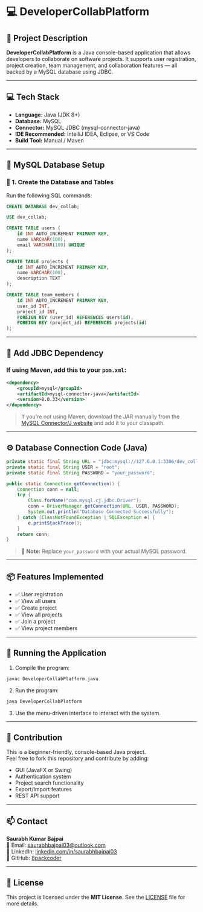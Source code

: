 # 💻 DeveloperCollabPlatform

## 📌 Project Description

**DeveloperCollabPlatform** is a Java console-based application that allows developers to collaborate on software projects. It supports user registration, project creation, team management, and collaboration features — all backed by a MySQL database using JDBC.

---

## 💻 Tech Stack

- **Language:** Java (JDK 8+)
- **Database:** MySQL
- **Connector:** MySQL JDBC (mysql-connector-java)
- **IDE Recommended:** IntelliJ IDEA, Eclipse, or VS Code
- **Build Tool:** Manual / Maven

---

## 🧩 MySQL Database Setup

### 📁 1. Create the Database and Tables

Run the following SQL commands:

```sql
CREATE DATABASE dev_collab;

USE dev_collab;

CREATE TABLE users (
    id INT AUTO_INCREMENT PRIMARY KEY,
    name VARCHAR(100),
    email VARCHAR(100) UNIQUE
);

CREATE TABLE projects (
    id INT AUTO_INCREMENT PRIMARY KEY,
    name VARCHAR(100),
    description TEXT
);

CREATE TABLE team_members (
    id INT AUTO_INCREMENT PRIMARY KEY,
    user_id INT,
    project_id INT,
    FOREIGN KEY (user_id) REFERENCES users(id),
    FOREIGN KEY (project_id) REFERENCES projects(id)
);
```

---

## 🔌 Add JDBC Dependency

### If using **Maven**, add this to your `pom.xml`:

```xml
<dependency>
    <groupId>mysql</groupId>
    <artifactId>mysql-connector-java</artifactId>
    <version>8.0.33</version>
</dependency>
```

> If you're not using Maven, download the JAR manually from the [MySQL Connector/J website](https://dev.mysql.com/downloads/connector/j/) and add it to your classpath.

---

## ⚙️ Database Connection Code (Java)

```java
private static final String URL = "jdbc:mysql://127.0.0.1:3306/dev_collab?useSSL=false&allowPublicKeyRetrieval=true";
private static final String USER = "root";
private static final String PASSWORD = "your_password";

public static Connection getConnection() {
    Connection conn = null;
    try {
        Class.forName("com.mysql.cj.jdbc.Driver");
        conn = DriverManager.getConnection(URL, USER, PASSWORD);
        System.out.println("Database Connected Successfully");
    } catch (ClassNotFoundException | SQLException e) {
        e.printStackTrace();
    }
    return conn;
}
```

> 📝 **Note:** Replace `your_password` with your actual MySQL password.

---

## 📦 Features Implemented

- ✅ User registration  
- ✅ View all users  
- ✅ Create project  
- ✅ View all projects  
- ✅ Join a project  
- ✅ View project members  

---

## 🏁 Running the Application

1. Compile the program:

```bash
javac DeveloperCollabPlatform.java
```

2. Run the program:

```bash
java DeveloperCollabPlatform
```

3. Use the menu-driven interface to interact with the system.

---

## 📎 Contribution

This is a beginner-friendly, console-based Java project.  
Feel free to fork this repository and contribute by adding:

- GUI (JavaFX or Swing)
- Authentication system
- Project search functionality
- Export/Import features
- REST API support

---

## 📫 Contact

**Saurabh Kumar Bajpai**  
📧 Email: [saurabhbajpai03@outlook.com](mailto:saurabhbajpai03@outlook.com)  
🔗 LinkedIn: [linkedin.com/in/saurabhbajpai03](https://www.linkedin.com/in/saurabhbajpai03/)  
🐙 GitHub: [8packcoder](https://github.com/8packcoder)

---

## 📄 License

This project is licensed under the **MIT License**. See the [LICENSE](LICENSE) file for more details.
